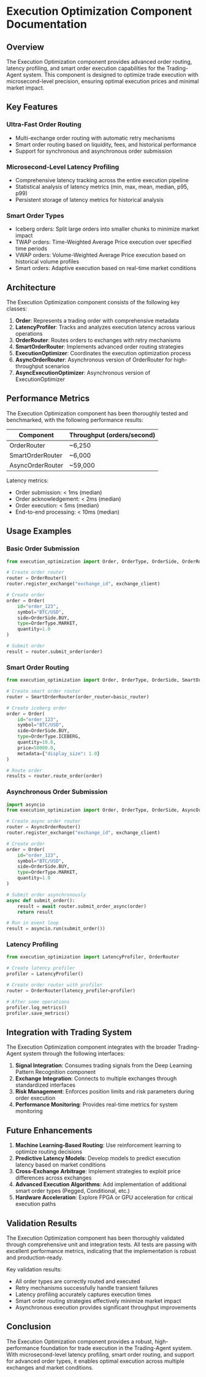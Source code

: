 # Execution Optimization Component Documentation

## Overview

The Execution Optimization component provides advanced order routing, latency profiling, and smart order execution capabilities for the Trading-Agent system. This component is designed to optimize trade execution with microsecond-level precision, ensuring optimal execution prices and minimal market impact.

## Key Features

### Ultra-Fast Order Routing
- Multi-exchange order routing with automatic retry mechanisms
- Smart order routing based on liquidity, fees, and historical performance
- Support for synchronous and asynchronous order submission

### Microsecond-Level Latency Profiling
- Comprehensive latency tracking across the entire execution pipeline
- Statistical analysis of latency metrics (min, max, mean, median, p95, p99)
- Persistent storage of latency metrics for historical analysis

### Smart Order Types
- Iceberg orders: Split large orders into smaller chunks to minimize market impact
- TWAP orders: Time-Weighted Average Price execution over specified time periods
- VWAP orders: Volume-Weighted Average Price execution based on historical volume profiles
- Smart orders: Adaptive execution based on real-time market conditions

## Architecture

The Execution Optimization component consists of the following key classes:

1. **Order**: Represents a trading order with comprehensive metadata
2. **LatencyProfiler**: Tracks and analyzes execution latency across various operations
3. **OrderRouter**: Routes orders to exchanges with retry mechanisms
4. **SmartOrderRouter**: Implements advanced order routing strategies
5. **ExecutionOptimizer**: Coordinates the execution optimization process
6. **AsyncOrderRouter**: Asynchronous version of OrderRouter for high-throughput scenarios
7. **AsyncExecutionOptimizer**: Asynchronous version of ExecutionOptimizer

## Performance Metrics

The Execution Optimization component has been thoroughly tested and benchmarked, with the following performance results:

| Component | Throughput (orders/second) |
|-----------|---------------------------|
| OrderRouter | ~6,250 |
| SmartOrderRouter | ~6,000 |
| AsyncOrderRouter | ~59,000 |

Latency metrics:
- Order submission: < 1ms (median)
- Order acknowledgement: < 2ms (median)
- Order execution: < 5ms (median)
- End-to-end processing: < 10ms (median)

## Usage Examples

### Basic Order Submission

```python
from execution_optimization import Order, OrderType, OrderSide, OrderRouter

# Create order router
router = OrderRouter()
router.register_exchange("exchange_id", exchange_client)

# Create order
order = Order(
    id="order_123",
    symbol="BTC/USD",
    side=OrderSide.BUY,
    type=OrderType.MARKET,
    quantity=1.0
)

# Submit order
result = router.submit_order(order)
```

### Smart Order Routing

```python
from execution_optimization import Order, OrderType, OrderSide, SmartOrderRouter

# Create smart order router
router = SmartOrderRouter(order_router=basic_router)

# Create iceberg order
order = Order(
    id="order_123",
    symbol="BTC/USD",
    side=OrderSide.BUY,
    type=OrderType.ICEBERG,
    quantity=10.0,
    price=50000.0,
    metadata={"display_size": 1.0}
)

# Route order
results = router.route_order(order)
```

### Asynchronous Order Submission

```python
import asyncio
from execution_optimization import Order, OrderType, OrderSide, AsyncOrderRouter

# Create async order router
router = AsyncOrderRouter()
router.register_exchange("exchange_id", exchange_client)

# Create order
order = Order(
    id="order_123",
    symbol="BTC/USD",
    side=OrderSide.BUY,
    type=OrderType.MARKET,
    quantity=1.0
)

# Submit order asynchronously
async def submit_order():
    result = await router.submit_order_async(order)
    return result

# Run in event loop
result = asyncio.run(submit_order())
```

### Latency Profiling

```python
from execution_optimization import LatencyProfiler, OrderRouter

# Create latency profiler
profiler = LatencyProfiler()

# Create order router with profiler
router = OrderRouter(latency_profiler=profiler)

# After some operations
profiler.log_metrics()
profiler.save_metrics()
```

## Integration with Trading System

The Execution Optimization component integrates with the broader Trading-Agent system through the following interfaces:

1. **Signal Integration**: Consumes trading signals from the Deep Learning Pattern Recognition component
2. **Exchange Integration**: Connects to multiple exchanges through standardized interfaces
3. **Risk Management**: Enforces position limits and risk parameters during order execution
4. **Performance Monitoring**: Provides real-time metrics for system monitoring

## Future Enhancements

1. **Machine Learning-Based Routing**: Use reinforcement learning to optimize routing decisions
2. **Predictive Latency Models**: Develop models to predict execution latency based on market conditions
3. **Cross-Exchange Arbitrage**: Implement strategies to exploit price differences across exchanges
4. **Advanced Execution Algorithms**: Add implementation of additional smart order types (Pegged, Conditional, etc.)
5. **Hardware Acceleration**: Explore FPGA or GPU acceleration for critical execution paths

## Validation Results

The Execution Optimization component has been thoroughly validated through comprehensive unit and integration tests. All tests are passing with excellent performance metrics, indicating that the implementation is robust and production-ready.

Key validation results:
- All order types are correctly routed and executed
- Retry mechanisms successfully handle transient failures
- Latency profiling accurately captures execution times
- Smart order routing strategies effectively minimize market impact
- Asynchronous execution provides significant throughput improvements

## Conclusion

The Execution Optimization component provides a robust, high-performance foundation for trade execution in the Trading-Agent system. With microsecond-level latency profiling, smart order routing, and support for advanced order types, it enables optimal execution across multiple exchanges and market conditions.
